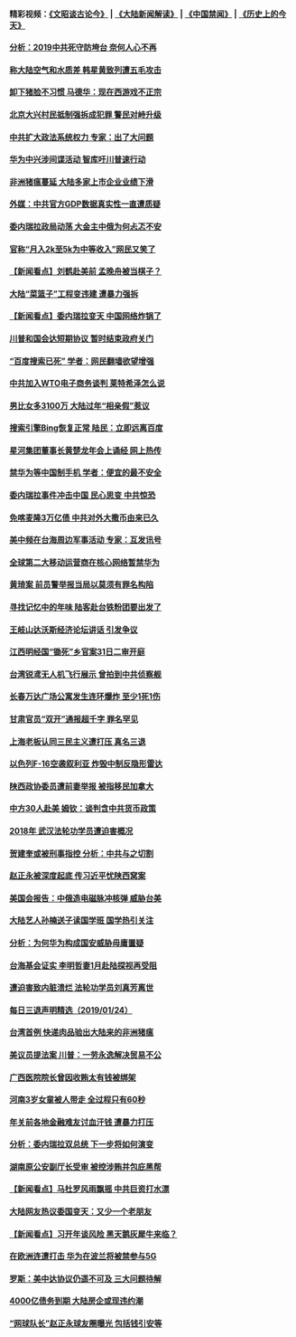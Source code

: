 #### 精彩视频：[《文昭谈古论今》](https://github.com/gfw-breaker/wenzhao/blob/master/README.md?t=01260330) | [《大陆新闻解读》](https://github.com/gfw-breaker/ntdtv-comedy/blob/master/README.md?t=01260330) | [《中国禁闻》](https://github.com/gfw-breaker/ntdtv-news/blob/master/README.md?t=01260330) | [《历史上的今天》](https://github.com/gfw-breaker/today-in-history/blob/master/README.md?t=01260330) 

#### [分析：2019中共死守防垮台 奈何人心不再](../pages/nsc413/n10995206.md?t=01260330) 


#### [称大陆空气和水质差 韩星黄致列遭五毛攻击](../pages/nsc413/n11002240.md?t=01260330) 

#### [卸下猪脸不习惯 马德华：现在西游戏不正宗](../pages/nsc413/n11002467.md?t=01260330) 

#### [北京大兴村民抵制强拆成犯罪 警民对峙升级](../pages/nsc413/n11002890.md?t=01260330) 

#### [中共扩大政法系统权力 专家：出了大问题](../pages/nsc413/n11002894.md?t=01260330) 

#### [华为中兴涉间谍活动 智库吁川普速行动](../pages/nsc413/n11002224.md?t=01260330) 

#### [非洲猪瘟蔓延 大陆多家上市企业业绩下滑](../pages/nsc413/n10999993.md?t=01260330) 

#### [外媒：中共官方GDP数据真实性一直遭质疑](../pages/nsc413/n11002693.md?t=01260330) 

#### [委内瑞拉政局动荡 大金主中俄为何忐忑不安](../pages/nsc413/n11002551.md?t=01260330) 

#### [官称“月入2k至5k为中等收入”网民又笑了](../pages/nsc413/n11002665.md?t=01260330) 

#### [【新闻看点】刘鹤赴美前 孟晚舟被当棋子？](../pages/nsc413/n11002303.md?t=01260330) 

#### [大陆“菜篮子”工程变违建 遭暴力强拆](../pages/nsc413/n11002594.md?t=01260330) 

#### [【新闻看点】委内瑞拉变天 中国网络炸锅了](../pages/nsc413/n11002302.md?t=01260330) 

#### [川普和国会达短期协议 暂时结束政府关门](../pages/nsc413/n11002604.md?t=01260330) 

#### [“百度搜索已死” 学者：网民翻墙欲望增强](../pages/nsc413/n11002524.md?t=01260330) 

#### [中共加入WTO电子商务谈判 莱特希泽怎么说](../pages/nsc413/n11002384.md?t=01260330) 

#### [男比女多3100万 大陆过年“相亲假”惹议](../pages/nsc413/n11002115.md?t=01260330) 

#### [搜索引擎Bing恢复正常 陆民：立即远离百度](../pages/nsc413/n11002305.md?t=01260330) 

#### [星河集团董事长黄楚龙年会上诵经 网上热传](../pages/nsc413/n11002253.md?t=01260330) 

#### [禁华为等中国制手机 学者：便宜的最不安全](../pages/nsc413/n11000760.md?t=01260330) 

#### [委内瑞拉事件冲击中国 民心思变 中共惊恐](../pages/nsc413/n11002075.md?t=01260330) 


#### [免喀麦隆3万亿债 中共对外大撒币由来已久](../pages/nsc413/n10999233.md?t=01260330) 

#### [美中频在台海周边军事活动 专家：互发讯号](../pages/nsc413/n11001737.md?t=01260330) 

#### [全球第二大移动运营商在核心网络暂禁华为](../pages/nsc413/n11001905.md?t=01260330) 

#### [黄琦案 前员警举报当局以莫须有罪名构陷](../pages/nsc413/n11002018.md?t=01260330) 

#### [寻找记忆中的年味 陆客赴台铁粉团要出发了](../pages/nsc413/n11001980.md?t=01260330) 

#### [王岐山达沃斯经济论坛讲话 引发争议](../pages/nsc413/n11001744.md?t=01260330) 

#### [江西明经国“锄死”乡官案31日二审开庭](../pages/nsc413/n11001610.md?t=01260330) 

#### [台湾锐鸢无人机飞行展示 曾拍到中共侦察舰](../pages/nsc413/n11001703.md?t=01260330) 

#### [长春万达广场公寓发生连环爆炸 至少1死1伤](../pages/nsc413/n11001458.md?t=01260330) 

#### [甘肃官员“双开”通报超千字 罪名罕见](../pages/nsc413/n11001559.md?t=01260330) 

#### [上海老板认同三民主义遭打压 真名三退](../pages/nsc413/n11001164.md?t=01260330) 

#### [以色列F-16空袭叙利亚 炸毁中制反隐形雷达](../pages/nsc413/n11001407.md?t=01260330) 

#### [陕西政协委员遭前妻举报 被指移民加拿大](../pages/nsc413/n11001212.md?t=01260330) 

#### [中方30人赴美 姆钦：谈判含中共货币政策](../pages/nsc413/n11000480.md?t=01260330) 

#### [2018年 武汉法轮功学员遭迫害概况](../pages/nsc413/n10994578.md?t=01260330) 

#### [贺建奎或被刑事指控 分析：中共与之切割](../pages/nsc413/n11000984.md?t=01260330) 

#### [赵正永被深度起底 传习近平忧陕西窝案](../pages/nsc413/n11000519.md?t=01260330) 

#### [美国会报告：中俄造电磁脉冲核弹 威胁台美](../pages/nsc413/n11001011.md?t=01260330) 

#### [大陆艺人孙楠送子读国学班 国学热引关注](../pages/nsc413/n11000667.md?t=01260330) 

#### [分析：为何华为构成国安威胁毋庸置疑](../pages/nsc413/n10999862.md?t=01260330) 

#### [台海基会证实 李明哲妻1月赴陆探视再受阻](../pages/nsc413/n11000515.md?t=01260330) 

#### [遭迫害致内脏溃烂 法轮功学员刘真芳离世](../pages/nsc413/n10999168.md?t=01260330) 

#### [每日三退声明精选（2019/01/24）](../pages/nsc413/n11000663.md?t=01260330) 

#### [台湾首例 快递肉品验出大陆来的非洲猪瘟](../pages/nsc413/n11000397.md?t=01260330) 

#### [美议员提法案 川普：一劳永逸解决贸易不公](../pages/nsc413/n11000269.md?t=01260330) 

#### [广西医院院长曾因收贿太有钱被绑架](../pages/nsc413/n10999090.md?t=01260330) 

#### [河南3岁女童被人带走 全过程只有60秒](../pages/nsc413/n11000264.md?t=01260330) 

#### [年关前各地金融难友讨血汗钱 遭暴力打压](../pages/nsc413/n10999519.md?t=01260330) 

#### [分析：委内瑞拉双总统 下一步将如何演变](../pages/nsc413/n10999629.md?t=01260330) 

#### [湖南原公安副厅长受审 被控涉贿并包庇黑帮](../pages/nsc413/n11000068.md?t=01260330) 

#### [【新闻看点】马杜罗风雨飘摇 中共巨资打水漂](../pages/nsc413/n10999627.md?t=01260330) 

#### [大陆网友热议委国变天：又少一个老朋友](../pages/nsc413/n10999910.md?t=01260330) 

#### [【新闻看点】习开年谈风险 黑天鹅灰犀牛来临？](../pages/nsc413/n10999626.md?t=01260330) 

#### [在欧洲连遭打击 华为在波兰将被禁参与5G](../pages/nsc413/n10999590.md?t=01260330) 

#### [罗斯：美中达协议仍遥不可及 三大问题待解](../pages/nsc413/n10999637.md?t=01260330) 

#### [4000亿债务到期 大陆房企或现违约潮](../pages/nsc413/n10998127.md?t=01260330) 

#### [“网球队长”赵正永球友圈曝光 包括钱引安等](../pages/nsc413/n10999759.md?t=01260330) 

